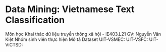 # Data Mining: Vietnamese Text Classification
Môn học
Khai thác dữ liệu truyền thông xã hội - IE403.L21
GV: Nguyễn Văn Kiệt
Nhóm sinh viên thực hiện
Mô tả
Dataset
UIT-VSMEC:
UIT-VSFC: 
UIT-ViCTSD:
